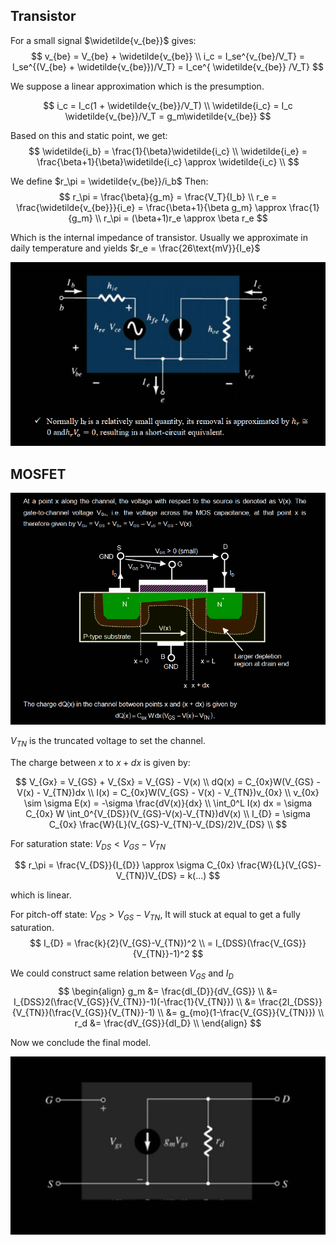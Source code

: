 ## Transistor

For a small signal $\widetilde{v_{be}}$ gives:
$$
v_{be} = V_{be} + \widetilde{v_{be}} \\
i_c = I_se^{v_{be}/V_T} = I_se^{(V_{be} + \widetilde{v_{be}})/V_T} = I_ce^{ \widetilde{v_{be}} /V_T}
$$

We suppose a linear approximation which is the presumption.

$$
i_c = I_c(1 + \widetilde{v_{be}}/V_T) \\
\widetilde{i_c} = I_c \widetilde{v_{be}}/V_T = g_m\widetilde{v_{be}}
$$

Based on this and static point, we get:
$$
\widetilde{i_b} = \frac{1}{\beta}\widetilde{i_c} \\
\widetilde{i_e} = \frac{\beta+1}{\beta}\widetilde{i_c} \approx \widetilde{i_c} \\
$$

We define $r_\pi = \widetilde{v_{be}}/i_b$ Then:
$$
r_\pi = \frac{\beta}{g_m} = \frac{V_T}{I_b} \\
r_e = \frac{\widetilde{v_{be}}}{i_e} = \frac{\beta+1}{\beta g_m} \approx \frac{1}{g_m} \\
r_\pi = (\beta+1)r_e \approx \beta r_e
$$

Which is the internal impedance of transistor. Usually we approximate in daily temperature and yields $r_e = \frac{26\text{mV}}{I_e}$

![alt text](/anki/assets/transistor1.png)

## MOSFET

![](/anki/assets/mosfet1.png)

$V_{TN}$ is the truncated voltage to set the channel.

The charge between $x$ to $x + dx$ is given by:

$$
V_{Gx} = V_{GS} + V_{Sx} = V_{GS} - V(x) \\
dQ(x) = C_{0x}W(V_{GS} - V(x) - V_{TN})dx \\
I(x) = C_{0x}W(V_{GS} - V(x) - V_{TN})v_{0x} \\
v_{0x} \sim \sigma E(x) = -\sigma \frac{dV(x)}{dx} \\
\int_0^L I(x) dx = \sigma C_{0x} W \int_0^{V_{DS}}(V_{GS}-V(x)-V_{TN})dV(x) \\
I_{D} = \sigma C_{0x} \frac{W}{L}(V_{GS}-V_{TN}-V_{DS}/2)V_{DS} \\
$$

For saturation state: $V_{DS} < V_{GS}-V_{TN}$

$$
r_\pi = \frac{V_{DS}}{I_{D}} \approx \sigma C_{0x} \frac{W}{L}(V_{GS}-V_{TN})V_{DS} = k(...)
$$

which is linear.

For pitch-off state: $V_{DS} > V_{GS}-V_{TN}$, It will stuck at equal to get a fully saturation.
$$
I_{D} = \frac{k}{2}(V_{GS}-V_{TN})^2 \\
= I_{DSS}(\frac{V_{GS}}{V_{TN}}-1)^2
$$

We could construct same relation between $V_{GS}$ and $I_D$
$$
\begin{align}
g_m &= \frac{dI_{D}}{dV_{GS}} \\
&= I_{DSS}2(\frac{V_{GS}}{V_{TN}}-1)(-\frac{1}{V_{TN}}) \\
&= \frac{2I_{DSS}}{V_{TN}}(\frac{V_{GS}}{V_{TN}}-1) \\
&= g_{mo}(1-\frac{V_{GS}}{V_{TN}}) \\
r_d &= \frac{dV_{GS}}{dI_D} \\
\end{align}
$$

Now we conclude the final model.

![alt text](/anki/assets/mosfet2.png)







